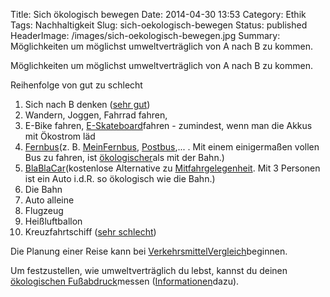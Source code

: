 Title: Sich ökologisch bewegen
Date: 2014-04-30 13:53
Category: Ethik
Tags: Nachhaltigkeit
Slug: sich-oekologisch-bewegen
Status: published
HeaderImage: /images/sich-oekologisch-bewegen.jpg
Summary: Möglichkeiten um möglichst umweltverträglich von A nach B zu kommen.<!--more-->

Möglichkeiten um möglichst umweltverträglich von A nach B zu kommen.<!--more-->

Reihenfolge von gut zu schlecht

1.  Sich nach B denken ([sehr
    gut](https://de.wikipedia.org/wiki/Immanuel_Kant))
2.  Wandern, Joggen, Fahrrad fahren,
3.  E-Bike fahren, [E-Skateboard](http://dboards.de/)fahren - zumindest,
    wenn man die Akkus mit Ökostrom läd
4.  [Fernbus](http://www.fernbusse.de/fernbus-anbieter/)(z. B.
    [MeinFernbus](http://meinfernbus.de/),
    [Postbus](https://www.postbus.de/),... . Mit einem einigermaßen
    vollen Bus zu fahren, ist
    [ökologischer](http://www.oeko.de/aktuelles/2014/bus-und-bahn-klimafreundlichste-verkehrsmittel/)als
    mit der Bahn.)
5.  [BlaBlaCar](http://www.blablacar.de/)(kostenlose Alternative zu
    [Mitfahrgelegenheit](http://www.mitfahrgelegenheit.de/). Mit 3
    Personen ist ein Auto i.d.R. so ökologisch wie die Bahn.)
6.  Die Bahn
7.  Auto alleine
8.  Flugzeug
9.  Heißluftballon
10. Kreuzfahrtschiff ([sehr
    schlecht](http://www.greenpeace-magazin.de/kreuzfahrt/))

Die Planung einer Reise kann bei
[VerkehrsmittelVergleich](http://www.verkehrsmittelvergleich.de/)beginnen.

Um festzustellen, wie umweltverträglich du lebst, kannst du deinen
[ökologischen Fußabdruck](http://www.mein-fussabdruck.at/#start)messen
([Informationen](http://www.verbraucherbildung.de/verbraucherwissen/der-oekologische-fussabdruck)dazu).
